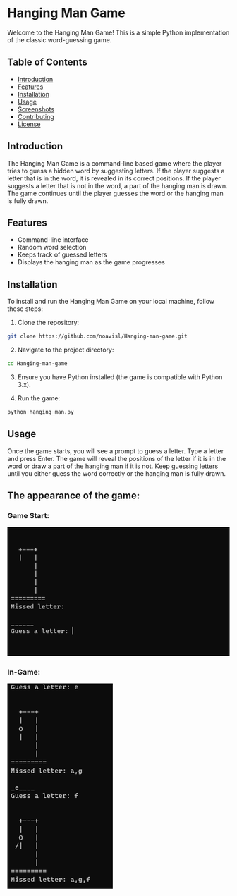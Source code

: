 # Hanging Man Game

Welcome to the Hanging Man Game! This is a simple Python implementation of the classic word-guessing game.

## Table of Contents
- [Introduction](#introduction)
- [Features](#features)
- [Installation](#installation)
- [Usage](#usage)
- [Screenshots](#screenshots)
- [Contributing](#contributing)
- [License](#license)

## Introduction
The Hanging Man Game is a command-line based game where the player tries to guess a hidden word by suggesting letters. If the player suggests a letter that is in the word, it is revealed in its correct positions. If the player suggests a letter that is not in the word, a part of the hanging man is drawn. The game continues until the player guesses the word or the hanging man is fully drawn.

## Features
- Command-line interface
- Random word selection
- Keeps track of guessed letters
- Displays the hanging man as the game progresses

## Installation
To install and run the Hanging Man Game on your local machine, follow these steps:

1. Clone the repository:
 ```sh
 git clone https://github.com/noavisl/Hanging-man-game.git
 ```

2. Navigate to the project directory:
 ```sh
 cd Hanging-man-game
 ```

3. Ensure you have Python installed (the game is compatible with Python 3.x).

4. Run the game:
 ```sh
 python hanging_man.py
 ```

## Usage
Once the game starts, you will see a prompt to guess a letter. Type a letter and press Enter. The game will reveal the positions of the letter if it is in the word or draw a part of the hanging man if it is not. Keep guessing letters until you either guess the word correctly or the hanging man is fully drawn.

## The appearance of the game:
### Game Start:
![Game Start](/Description%20pictures/start.png)

### In-Game:
![In-Game](/Description%20pictures/in%20game.png)

